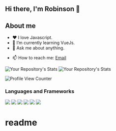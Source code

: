 ##                                                              Hi there, I'm Robinson 👋

## About me
- :heart: I love Javascript.
- 🌱 I’m currently learning VueJs.
- 💬 Ask me about anything.
<!-- - 👯 I’m looking to collaborate on ... -->
<!-- - 🤔 I’m looking for help with ... -->
<!-- - 💬 Ask me about ... -->
- 📫 How to reach me: [Email](robinadoro@gmail.com)
<!-- - 😄 Pronouns: ... -->
<!-- - 🔭 I’m currently working on -->

![Your Repository's Stats](https://github-readme-stats.vercel.app/api?username=robinadoro&show_icons=true&theme=blue-green)
![Your Repository's Stats](https://github-readme-stats.vercel.app/api/top-langs/?username=robinadoro&theme=blue-green)

![Profile View Counter](https://komarev.com/ghpvc/?username=robinadoro)

### Languages and Frameworks
<p float="left">
  <img src="https://img.shields.io/badge/-Postgresql-0078F6?style=for-the-badge&logo=PostgreSQL&logoColor=blue&link=https://www.postgresql.org"/>
	
  <img src="https://img.shields.io/badge/-MySQL-0078D6?style=for-the-badge&logo=MySQL&logoColor=white&link=https://www.mysql.com/" />

  
  <img src="https://img.shields.io/badge/JavaScript-c7b302?style=for-the-badge&logo=javascript&logoColor=white&link=https://www.javascript.com" />
  
  <img src="https://img.shields.io/badge/Jquery-3fa6cc?style=for-the-badge&logo=jquery&logoColor=blue&link=https://jquery.com" />
		
  <img src="https://img.shields.io/badge/Css-blue?style=for-the-badge&logo=CSS3&logoColor=white" />
  
  <img src="https://img.shields.io/badge/React.js-6699CC?style=for-the-badge&logo=react&logoColor=white&link=https://pt-br.reactjs.org" />
  
</p>

# readme
